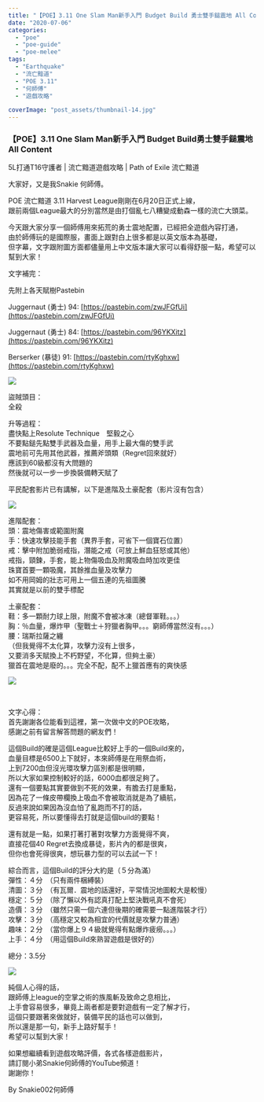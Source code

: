 ```yaml
---
title: "【POE】3.11 One Slam Man新手入門 Budget Build 勇士雙手鎚震地 All Content | 5L打通T16守護者 | 流亡黯道遊戲攻略 | Path of Exile 流亡黯道"
date: "2020-07-06"
categories: 
  - "poe"
  - "poe-guide"
  - "poe-melee"
tags: 
  - "Earthquake"
  - "流亡黯道"
  - "POE 3.11"
  - "何師傅"
  - "遊戲攻略"

coverImage: "post_assets/thumbnail-14.jpg"
---
```


### 【POE】3.11 One Slam Man新手入門 Budget Build勇士雙手鎚震地 All Content  

5L打通T16守護者 | 流亡黯道遊戲攻略 | Path of Exile 流亡黯道

  
大家好，又是我Snakie 何師傅。  

  
POE 流亡黯道 3.11 Harvest League剛剛在6月20日正式上線，  
跟前兩個League最大的分別當然是由打個亂七八糟變成動森一樣的流亡大頭菜。  

  
今天跟大家分享一個師傅用來拓荒的勇士震地配置，已經把全遊戲內容打通，  
由於師傅玩的是國際服，畫面上跟對白上很多都是以英文版本為基礎，  
但字幕，文字跟附圖方面都儘量用上中文版本讓大家可以看得舒服一點，希望可以幫到大家！  

  
文字補完：  

  
先附上各天賦樹Pastebin  

  
Juggernaut (勇士) 94: [https://pastebin.com/zwJFGfUi](https://pastebin.com/zwJFGfUi)  

  
Juggernaut (勇士) 84: [https://pastebin.com/96YKXitz](https://pastebin.com/96YKXitz)  

  
Berserker (暴徒) 91: [https://pastebin.com/rtyKghxw](https://pastebin.com/rtyKghxw)  

  
![](post_assets/2.mp4_snapshot_07.10.383-1024x576.jpg)  

  
盜賊頭目：  
全殺  

  
升等過程：  
盡快點上Resolute Technique　堅毅之心  
不要點鎚先點雙手武器及血量，用手上最大傷的雙手武  
震地前可先用其他武器，推薦斧頭類（Regret回來就好）  
應該到60級都沒有大問題的  
然後就可以一步一步換裝備轉天賦了  

  
平民配套影片已有講解，以下是進階及土豪配套（影片沒有包含）  

  
![](post_assets/2.mp4_snapshot_07.33.807-1024x576.jpg)  

  
進階配套：  
頭：震地傷害或範圍附魔  
手：快速攻擊技能手套（異界手套，可省下一個寶石位置）  
戒：擊中附加脆弱戒指，潛能之戒（可放上鮮血狂怒或其他）  
戒指，頸鍊，手套，能上物傷吸血及附魔吸血時加攻更佳  
珠寶首要一顆吸魔，其餘推血量及攻擊力  
如不用岡姆的壯志可用上一個五連的先祖圖騰  
其實就是以前的雙手標配  

  
土豪配套：  
鞋：多一顆耐力球上限，附魔不會被冰凍（總督軍鞋。。。）  
胸：％血量，爆炸甲（聖戰士＋狩獵者胸甲。。。窮師傅當然沒有。。。）  
腰：瑞斯拉薩之纏  
（但我覺得不太化算，攻擊力沒有上很多，  
又要消多天賦換上不朽野望，不化算，但夠土豪）  
獵首在震地是廢的。。。完全不配，配不上獵首應有的爽快感  

  
![](post_assets/aura.png)  

  
   

  
文字心得：  
首先謝謝各位能看到這裡，第一次做中文的POE攻略，  
感謝之前有留言解答問題的網友們！  

  
這個Build的確是這個League比較好上手的一個Build來的，  
血量目標是6500上下就好，本來師傅是在用祭血術，  
上到7200血但沒光環攻擊力區別都是很明顯，  
所以大家如果控制較好的話，6000血都很足夠了。  
還有一個要點其實要做到不死的效果，有膽去打是重點，  
因為花了一條皮帶欄換上吸血不會被取消就是為了續航，  
反過來說如果因為沒血怕了亂跑而不打的話，  
更容易死，所以要懂得去打就是這個build的要點！  

  
還有就是一點，如果打著打著對攻擊力方面覺得不爽，  
直接花個40 Regret去換成暴徒，影片內的都是很爽，  
但你也會死得很爽，想玩暴力型的可以去試一下！  

  
綜合而言，這個Build的評分大約是（５分為滿）  
彈性：４分　（只有兩件梱縛裝）  
清圖：３分　（有瓦爾．震地的話還好，平常情況地圖較大是較慢）  
穩定：５分　（除了懶以外有認真打配上堅決戰吼真不會死）  
造價：３分　（雖然只需一個六連但後期的確需要一點進階裝才行）  
攻擊：３分　（高穩定又較為相宜的代價就是攻擊力普通）  
趣味：２分　（當你爆上９４級就覺得有點爆炸疲癆。。。）  
上手：４分　（用這個Build來熟習遊戲是很好的）  

  
總分：3.5分  

  
![](post_assets/thumbnail-14-300x240.jpg)  

  
純個人心得的話，  
跟師傅上league的空掌之術的族風斬及致命之息相比，  
上手會容易很多，畢竟上兩者都是要對遊戲有一定了解才行，  
這個只要跟著來做就好，裝備平民的話也可以做到，  
所以還是那一句，新手上路好幫手！  
希望可以幫到大家！  

  
如果想繼續看到遊戲攻略評價，各式各樣遊戲影片，  
請訂閱小弟Snakie何師傅的YouTube頻道！  
謝謝你！  

  
By Snakie002何師傅  